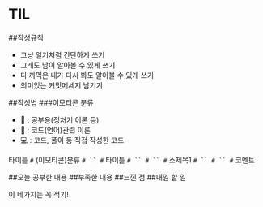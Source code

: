 # TIL

##작성규칙
- 그냥 일기처럼 간단하게 쓰기
- 그래도 남이 알아볼 수 있게 쓰기
- 다 까먹은 내가 다시 봐도 알아볼 수 있게 쓰기
- 의미있는 커밋메세지 남기기

##작성법
###이모티콘 분류
- 📒 : 공부용(정처기 이론 등)
- 📑 : 코드(언어)관련 이론
- 💻 : 코드, 풀이 등 직접 작성한 코드

타이틀
` # ` (이모티콘)분류
` # `` # ` 타이틀
` # `` # `` # ` 소제목1
` # `` # `` # ` 코멘트

##오늘 공부한 내용
##부족한 내용
##느낀 점
##내일 할 일

이 네가지는 꼭 적기!

